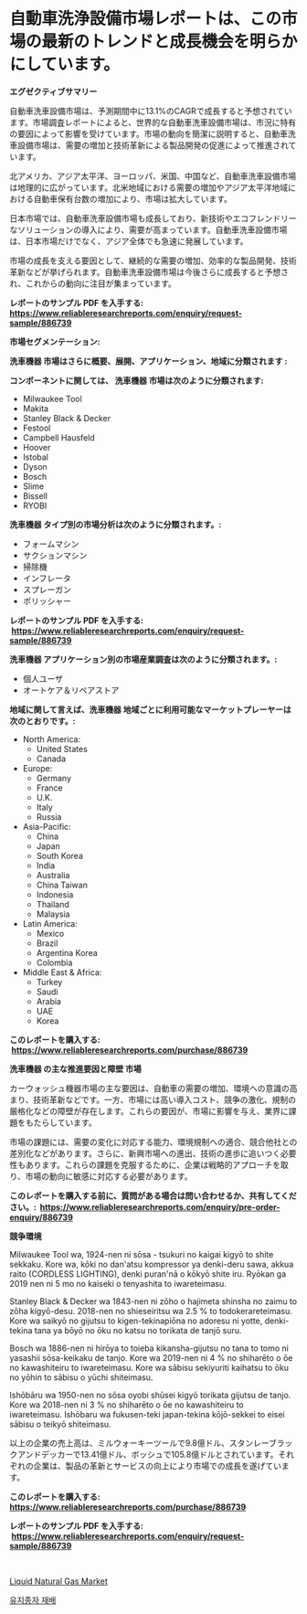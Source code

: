 <p><h1>自動車洗浄設備市場レポートは、この市場の最新のトレンドと成長機会を明らかにしています。</h1></p><p><strong>エグゼクティブサマリー</strong></p>
<p><p>自動車洗車設備市場は、予測期間中に13.1%のCAGRで成長すると予想されています。市場調査レポートによると、世界的な自動車洗車設備市場は、市況に特有の要因によって影響を受けています。市場の動向を簡潔に説明すると、自動車洗車設備市場は、需要の増加と技術革新による製品開発の促進によって推進されています。</p><p>北アメリカ、アジア太平洋、ヨーロッパ、米国、中国など、自動車洗車設備市場は地理的に広がっています。北米地域における需要の増加やアジア太平洋地域における自動車保有台数の増加により、市場は拡大しています。</p><p>日本市場では、自動車洗車設備市場も成長しており、新技術やエコフレンドリーなソリューションの導入により、需要が高まっています。自動車洗車設備市場は、日本市場だけでなく、アジア全体でも急速に発展しています。</p><p>市場の成長を支える要因として、継続的な需要の増加、効率的な製品開発、技術革新などが挙げられます。自動車洗車設備市場は今後さらに成長すると予想され、これからの動向に注目が集まっています。</p></p>
<p><strong>レポートのサンプル PDF を入手する: <a href="https://www.reliableresearchreports.com/enquiry/request-sample/886739">https://www.reliableresearchreports.com/enquiry/request-sample/886739</a></strong></p>
<p><strong>市場セグメンテーション:</strong></p>
<p><strong> 洗車機器 市場はさらに概要、展開、アプリケーション、地域に分類されます :</strong></p>
<p><strong>コンポーネントに関しては、 洗車機器 市場は次のように分類されます: &nbsp;</strong></p>
<p><ul><li>Milwaukee Tool</li><li>Makita</li><li>Stanley Black & Decker</li><li>Festool</li><li>Campbell Hausfeld</li><li>Hoover</li><li>Istobal</li><li>Dyson</li><li>Bosch</li><li>Slime</li><li>Bissell</li><li>RYOBI</li></ul></p>
<p><strong> 洗車機器 タイプ別の市場分析は次のように分類されます。:</strong></p>
<p><ul><li>フォームマシン</li><li>サクションマシン</li><li>掃除機</li><li>インフレータ</li><li>スプレーガン</li><li>ポリッシャー</li></ul></p>
<p><strong>レポートのサンプル PDF を入手する: &nbsp;<a href="https://www.reliableresearchreports.com/enquiry/request-sample/886739">https://www.reliableresearchreports.com/enquiry/request-sample/886739</a></strong></p>
<p><strong> 洗車機器 アプリケーション別の市場産業調査は次のように分類されます。:</strong></p>
<p><ul><li>個人ユーザ</li><li>オートケア＆リペアストア</li></ul></p>
<p><strong>地域に関して言えば、洗車機器 地域ごとに利用可能なマーケットプレーヤーは次のとおりです。:</strong></p>
<p><ul>
    <li>
        North America:
        <ul>
            <li>United States</li>
            <li>Canada</li>
        </ul>
    </li>
    <li>
        Europe:
        <ul>
            <li>Germany</li>
            <li>France</li>
            <li>U.K.</li>
            <li>Italy</li>
            <li>Russia</li>
        </ul>
    </li>
    <li>
        Asia-Pacific:
        <ul>
            <li>China</li>
            <li>Japan</li>
            <li>South Korea</li>
            <li>India</li>
            <li>Australia</li>
            <li>China Taiwan</li>
            <li>Indonesia</li>
            <li>Thailand</li>
            <li>Malaysia</li>
        </ul>
    </li>
    <li>
        Latin America:
        <ul>
            <li>Mexico</li>
            <li>Brazil</li>
            <li>Argentina Korea</li>
            <li>Colombia</li>
        </ul>
    </li>
    <li>
        Middle East & Africa:
        <ul>
            <li>Turkey</li>
            <li>Saudi</li>
            <li>Arabia</li>
            <li>UAE</li>
            <li>Korea</li>
        </ul>
    </li>
    </ul></p>
<p><strong>このレポートを購入する: &nbsp;<a href="https://www.reliableresearchreports.com/purchase/886739">https://www.reliableresearchreports.com/purchase/886739</a></strong></p>
<p><strong>洗車機器 の主な推進要因と障壁 市場</strong></p>
<p><p>カーウォッシュ機器市場の主な要因は、自動車の需要の増加、環境への意識の高まり、技術革新などです。一方、市場には高い導入コスト、競争の激化、規制の厳格化などの障壁が存在します。これらの要因が、市場に影響を与え、業界に課題をもたらしています。</p><p>市場の課題には、需要の変化に対応する能力、環境規制への適合、競合他社との差別化などがあります。さらに、新興市場への進出、技術の進歩に追いつく必要性もあります。これらの課題を克服するために、企業は戦略的アプローチを取り、市場の動向に敏感に対応する必要があります。</p></p>
<p><strong>このレポートを購入する前に、質問がある場合は問い合わせるか、共有してください。:&nbsp; <a href="https://www.reliableresearchreports.com/enquiry/pre-order-enquiry/886739">https://www.reliableresearchreports.com/enquiry/pre-order-enquiry/886739</a></strong></p>
<p><strong>競争環境</strong></p>
<p><p>Milwaukee Tool wa, 1924-nen ni sōsa - tsukuri no kaigai kigyō to shite sekkaku. Kore wa, kōki no dan'atsu kompressor ya denki-deru sawa, akkua raito (CORDLESS LIGHTING), denki puran'nā o kōkyō shite iru. Ryōkan ga 2019 nen ni 5 mo no kaiseki o tenyashita to iwareteimasu. </p><p>Stanley Black & Decker wa 1843-nen ni zōho o hajimeta shinsha no zaimu to zōha kigyō-desu. 2018-nen no shieseiritsu wa 2.5 % to todokerareteimasu. Kore wa saikyō no gijutsu to kigen-tekinapiōna no adoresu ni yotte, denki-tekina tana ya bōyō no ōku no katsu no torikata de tanjō suru.</p><p>Bosch wa 1886-nen ni hirōya to toieba kikansha-gijutsu no tana to tomo ni yasashii sōsa-keikaku de tanjo. Kore wa 2019-nen ni 4 % no shiharēto o ōe no kawashiteiru to iwareteimasu. Kore wa sābisu sekiyuriti kaihatsu to ōku no yōhin to sābisu o yūchi shiteimasu.</p><p>Ishōbāru wa 1950-nen no sōsa oyobi shūsei kigyō torikata gijutsu de tanjo. Kore wa 2018-nen ni 3 % no shiharēto o ōe no kawashiteiru to iwareteimasu. Ishōbaru wa fukusen-teki japan-tekina kōjō-sekkei to eisei sābisu o teikyō shiteimasu. </p><p>以上の企業の売上高は、ミルウォーキーツールで9.8億ドル、スタンレーブラックアンドデッカーで13.41億ドル、ボッシュで105.8億ドルとされています。それぞれの企業は、製品の革新とサービスの向上により市場での成長を遂げています。</p></p>
<p><strong>このレポートを購入する: &nbsp; <a href="https://www.reliableresearchreports.com/purchase/886739">https://www.reliableresearchreports.com/purchase/886739</a></strong></p>
<p><strong>レポートのサンプル PDF を入手する: &nbsp;<a href="https://www.reliableresearchreports.com/enquiry/request-sample/886739">https://www.reliableresearchreports.com/enquiry/request-sample/886739</a></strong><strong></strong></p>
<p>&nbsp;</p>
<p><p><a href="https://github.com/Alonsoolds3wq1d81czn8rbol/Market-Research-Report-List-1/blob/main/liquid-natural-gas-market.md">Liquid Natural Gas Market</a></p><p><a href="https://github.com/iansanftyord09878/Market-Research-Report-List-1/blob/main/808806814904.md">유지종자 재배</a></p></p>